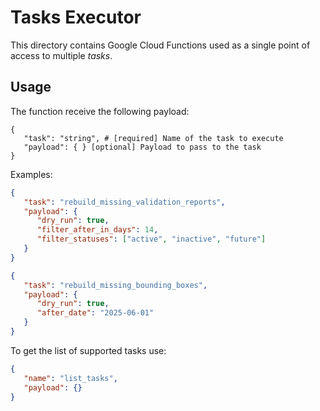 # Tasks Executor

This directory contains Google Cloud Functions used as a single point of access to multiple _tasks_.

## Usage

The function receive the following payload:

```
{
   "task": "string", # [required] Name of the task to execute
   "payload": { } [optional] Payload to pass to the task
}
```

Examples:

```json
{
   "task": "rebuild_missing_validation_reports",
   "payload": {
      "dry_run": true,
      "filter_after_in_days": 14,
      "filter_statuses": ["active", "inactive", "future"]
   }
}
```
```json
{
   "task": "rebuild_missing_bounding_boxes",
   "payload": {
      "dry_run": true,
      "after_date": "2025-06-01"
   }
}
```

To get the list of supported tasks use:
```json
{
   "name": "list_tasks",
   "payload": {}
}
```


